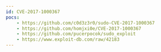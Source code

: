 ```yaml
---
id: CVE-2017-1000367
pocs:
    - https://github.com/c0d3z3r0/sudo-CVE-2017-1000367
    - https://github.com/homjxi0e/CVE-2017-1000367
    - https://github.com/pucerpocok/sudo_exploit
    - https://www.exploit-db.com/raw/42183
---
```

